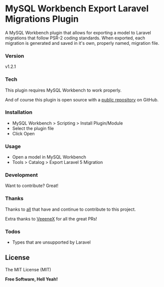 # MySQL Workbench Export Laravel Migrations Plugin

A MySQL Workbench plugin that allows for exporting a model to Laravel migrations that follow PSR-2 coding standards. When exported, each migration is generated and
saved in it's own, properly named, migration file.

### Version
v1.2.1

### Tech

This plugin requires MySQL Workbench to work properly.

And of course this plugin is open source with a [public repository](https://github.com/beckenrode/mysql-workbench-export-laravel-5-migrations)
 on GitHub.

### Installation

 - MySQL Workbench > Scripting > Install Plugin/Module
 - Select the plugin file
 - Click Open

### Usage

 - Open a model in MySQL Workbench
 - Tools > Catalog > Export Laravel 5 Migration

### Development

Want to contribute? Great!

### Thanks

Thanks to [all](https://github.com/beckenrode/mysql-workbench-export-laravel-5-migrations/graphs/contributors) that have and continue to contribute to this project.

Extra thanks to [VeeeneX](https://github.com/VeeeneX) for all the great PRs!

### Todos

 - Types that are unsupported by Laravel

License
----

The MIT License (MIT)

**Free Software, Hell Yeah!**
